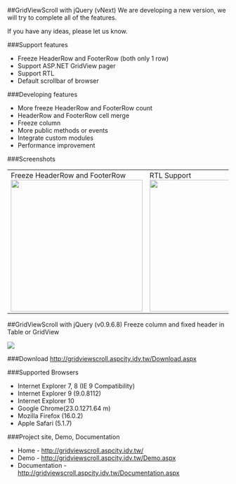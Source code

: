 ##GridViewScroll with jQuery (vNext)
We are developing a new version, we will try to complete all of the features.

If you have any ideas, please let us know.

###Support features
* Freeze HeaderRow and FooterRow (both only 1 row)
* Support ASP.NET GridView pager
* Support RTL
* Default scrollbar of browser

###Developing features
* More freeze HeaderRow and FooterRow count
* HeaderRow and FooterRow cell merge
* Freeze column
* More public methods or events
* Integrate custom modules
* Performance improvement

###Screenshots
<table cellspacing='0' cellpadding='0' border='0' style='width:100%'>
<tr>
<td valign='top'>
Freeze HeaderRow and FooterRow<br/>
<img border="0" width="300px" src="https://cloud.githubusercontent.com/assets/1629492/3908664/c8a67bc0-2305-11e4-88d3-e9b70f3cc59d.png"></td>
<td valign='top'>
RTL Support<br/>
<img border="0" width="300px" src="https://cloud.githubusercontent.com/assets/1629492/3908665/cad9d7d4-2305-11e4-8ff2-fa8fd222dac9.png"></td>
</tr>
</table>



##GridViewScroll with jQuery (v0.9.6.8)
Freeze column and fixed header in Table or GridView

<img border="0" src="http://gridviewscroll.aspcity.idv.tw/images/gridviewscroll_git.png">

###Download
http://gridviewscroll.aspcity.idv.tw/Download.aspx

###Supported Browsers
* Internet Explorer 7, 8 (IE 9 Compatibility)
* Internet Explorer 9 (9.0.8112)
* Internet Explorer 10
* Google Chrome(23.0.1271.64 m)
* Mozilla Firefox (16.0.2)
* Apple Safari (5.1.7)

###Project site, Demo, Documentation
* Home - http://gridviewscroll.aspcity.idv.tw/
* Demo - http://gridviewscroll.aspcity.idv.tw/Demo.aspx
* Documentation - http://gridviewscroll.aspcity.idv.tw/Documentation.aspx
